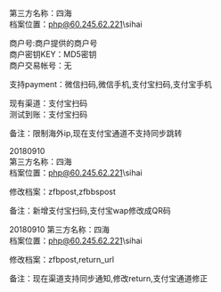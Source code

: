 第三方名称：四海  
档案位置：php@60.245.62.221\sihai  
 
商户号:商户提供的商户号    
商户密钥KEY：MD5密钥  
商户交易帐号：无  
 
支持payment：微信扫码,微信手机,支付宝扫码,支付宝手机  
 
现有渠道：支付宝扫码  
测试到账：支付宝扫码  
 
备注：限制海外ip,现在支付宝通道不支持同步跳转  

20180910  
第三方名称：四海    
档案位置：php@60.245.62.221\sihai 

修改档案：zfbpost,zfbbspost  

备注：新增支付宝扫码,支付宝wap修改成QR码  

20180910
第三方名称：四海    
档案位置：php@60.245.62.221\sihai 

修改档案：zfbpost,return_url   

备注：现在渠道支持同步通知,修改return,支付宝通道修正   
